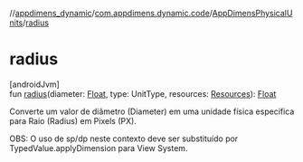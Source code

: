 //[appdimens_dynamic](../../../index.md)/[com.appdimens.dynamic.code](../index.md)/[AppDimensPhysicalUnits](index.md)/[radius](radius.md)

# radius

[androidJvm]\
fun [radius](radius.md)(diameter: [Float](https://kotlinlang.org/api/core/kotlin-stdlib/kotlin/-float/index.html), type: UnitType, resources: [Resources](https://developer.android.com/reference/kotlin/android/content/res/Resources.html)): [Float](https://kotlinlang.org/api/core/kotlin-stdlib/kotlin/-float/index.html)

Converte um valor de diâmetro (Diameter) em uma unidade física específica para Raio (Radius) em Pixels (PX).

OBS: O uso de sp/dp neste contexto deve ser substituído por TypedValue.applyDimension para View System.